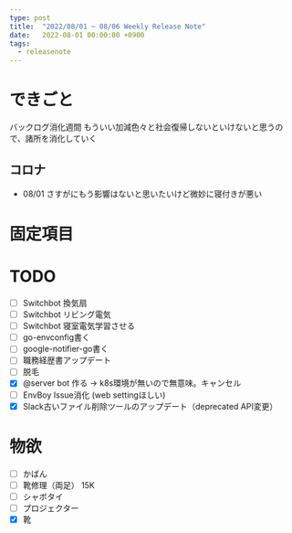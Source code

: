 ```yaml
---
type: post
title:  "2022/08/01 ~ 08/06 Weekly Release Note"
date:   2022-08-01 00:00:00 +0900
tags:
  - releasenote
---
```

# できごと

バックログ消化週間
もういい加減色々と社会復帰しないといけないと思うので、諸所を消化していく

## コロナ

* 08/01 さすがにもう影響はないと思いたいけど微妙に寝付きが悪い

# 固定項目

# TODO 

- [ ] Switchbot 換気扇
- [ ] Switchbot リビング電気
- [ ] Switchbot 寝室電気学習させる
- [ ] go-envconfig書く
- [ ] google-notifier-go書く
- [ ] 職務経歴書アップデート
- [ ] 脱毛
- [x] @server bot 作る -> k8s環境が無いので無意味。キャンセル
- [ ] EnvBoy Issue消化 (web settingほしい)
- [x] Slack古いファイル削除ツールのアップデート（deprecated API変更）

# 物欲

- [ ] かばん
- [ ] 靴修理（両足） 15K
- [ ] シャボタイ
- [ ] プロジェクター
- [x] 靴
